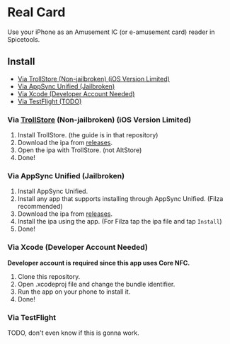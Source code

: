 # Real Card

Use your iPhone as an Amusement IC (or e-amusement card) reader in Spicetools.

## Install

- [Via TrollStore (Non-jailbroken) (iOS Version Limited)](#via-trollstore-non-jailbroken-ios-version-limited)
- [Via AppSync Unified (Jailbroken)](#via-appsync-unified-jailbroken)
- [Via Xcode (Developer Account Needed)](#via-xcode-developer-account-needed)
- [Via TestFlight (TODO)](#via-testflight)

### Via [TrollStore](https://github.com/opa334/TrollStore) (Non-jailbroken) (iOS Version Limited)

1. Install TrollStore. (the guide is in that repository)
2. Download the ipa from [releases](/releases).
3. Open the ipa with TrollStore. (not AltStore)
4. Done!

### Via AppSync Unified (Jailbroken)

1. Install AppSync Unified.
2. Install any app that supports installing through AppSync Unified.
   (Filza recommended)
3. Download the ipa from [releases](/releases).
4. Install the ipa using the app.
   (For Filza tap the ipa file and tap `Install`)
5. Done!

### Via Xcode (Developer Account Needed)

**Developer account is required since this app uses Core NFC.**

1. Clone this repository.
2. Open .xcodeproj file and change the bundle identifier.
3. Run the app on your phone to install it.
4. Done!

### Via TestFlight

TODO, don't even know if this is gonna work.
